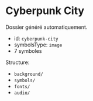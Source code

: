 # Cyberpunk City

Dossier généré automatiquement.

- id: `cyberpunk-city`
- symbolsType: `image`
- 7 symboles

Structure:
- `background/`
- `symbols/`
- `fonts/`
- `audio/`

